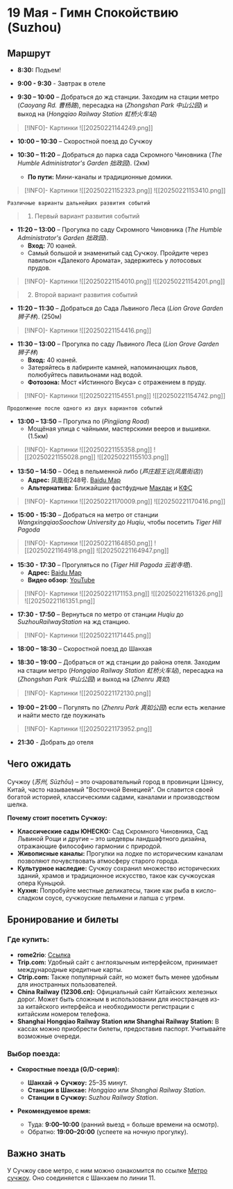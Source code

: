 # 19 Мая - Гимн Спокойствию (Suzhou)

## Маршрут

- **8:30:** Подъем!

- **9:00 - 9:30** - Завтрак в отеле

- **9:30 – 10:00** – Добраться до жд станции. Заходим на стации метро (*Caoyang Rd. 曹杨路*), пересадка на (*Zhongshan Park 中山公园*) и выход на (*Hongqiao Railway Station 虹桥火车站*)
> [!INFO]- Картинки
> ![[20250221144249.png]]

- **10:00 – 10:30** – Скоростной поезд до Сучжоу

- **10:30 – 11:20** – Добраться до парка сада Скромного Чиновника (*The Humble Administrator's Garden 拙政园*). (2км)
	- **По пути:** Мини-каналы и традиционные домики.
> [!INFO]- Картинки
> ![[20250221152323.png]]
> ![[20250221153410.png]]

	Различные варианты дальнейших развития событий

> 1. Первый вариант развития событий

- **11:20 – 13:00** – Прогулка по саду Скромного Чиновника (*The Humble Administrator's Garden 拙政园*).
	- **Вход:** 70 юаней.
	- Самый большой и знаменитый сад Сучжоу. Пройдите через павильон «Далекого Аромата», задержитесь у лотосовых прудов.
> [!INFO]- Картинки
> ![[20250221154010.png]]
> ![[20250221154201.png]]

> 2. Второй вариант развития событий

- **11:20 – 11:30** – Добраться до Сада Львиного Леса (*Lion Grove Garden 狮子林*). (250м)
> [!INFO]- Картинки
> ![[20250221154416.png]]

- **11:30 – 13:00** – Прогулка по саду Львиного Леса (*Lion Grove Garden 狮子林*)
	- **Вход:** 40 юаней.
	- Затеряйтесь в лабиринте камней, напоминающих львов, полюбуйтесь павильонами над водой.
	- **Фотозона:** Мост «Истинного Вкуса» с отражением в пруду.
> [!INFO]- Картинки
> ![[20250221154551.png]]
> ![[20250221154742.png]]

	Продолжение после одного из двух вариантов событий

- **13:00 – 13:50** – Прогулка по (*Pingjiang Road*)
	- Мощёная улица с чайными, мастерскими вееров и вышивки. (1.5км)
> [!INFO]- Картинки
> ![[20250221155358.png]]
> ![[20250221155028.png]]
> ![[20250221155103.png]]

- **13:50 – 14:50** – Обед в пельменной либо  (*芦庄超王记(凤凰街店)*)
	- **Адрес:** 凤凰街248号. <a href="https://j.map.baidu.com/37/Sdxg">Baidu Map</a>
	- **Альтернатива**: Ближайшие фастфудные <a href="https://j.map.baidu.com/e5/dKc">Макдак</a> и <a href="https://j.map.baidu.com/08/Gs3">КФС</a>
> [!INFO]- Картинки
> ![[20250221170009.png]]
> ![[20250221170416.png]]

- **15:00 - 15:30** – Добраться на метро от станции *WangxingqiaoSoochow University* до *Huqiu*, чтобы посетить *Tiger Hill Pagoda*
> [!INFO]- Картинки
> ![[20250221164850.png]]
> ![[20250221164918.png]]
> ![[20250221164947.png]]

- **15:30 - 17:30** – Прогуляться по (*Tiger Hill Pagoda 云岩寺塔*).
	- **Адрес:** <a href="https://j.map.baidu.com/19/NjXi">Baidu Map</a>
	- **Видео обзор**: <a href="https://youtu.be/V69OAJ2gE5E?si=iO74r6JVdQeTRT35">YouTube</a> 
> [!INFO]- Картинки
> ![[20250221171153.png]]
> ![[20250221161326.png]]
> ![[20250221161351.png]]

- **17:30 - 17:50** – Вернуться по метро от станции *Huqiu* до *SuzhouRailwayStation* на жд станцию.
> [!INFO]- Картинки
> ![[20250221171445.png]]

- **18:00 – 18:30** – Скоростной поезд до Шанхая

- **18:30 – 19:00** – Добраться от жд станции до района отеля. Заходим на стации метро (*Hongqiao Railway Station 虹桥火车站*), пересадка на (*Zhongshan Park 中山公园*) и выход на (*Zhenru 真如*)
> [!INFO]- Картинки
> ![[20250221172130.png]]

- **19:00 – 21:00** – Погулять по (*Zhenru Park 真如公园*) если есть желание и найти место где поужинать
> [!INFO]- Картинки
> ![[20250221173952.png]]

- **21:30** - Добрать до отеля

## Чего ожидать

Сучжоу (*苏州, Sūzhōu*) – это очаровательный город в провинции Цзянсу, Китай, часто называемый "Восточной Венецией". Он славится своей богатой историей, классическими садами, каналами и производством шелка.

**Почему стоит посетить Сучжоу:**

*   **Классические сады ЮНЕСКО:** Сад Скромного Чиновника, Сад Львиной Рощи и другие – это шедевры ландшафтного дизайна, отражающие философию гармонии с природой.
*   **Живописные каналы:** Прогулки на лодке по историческим каналам позволяют почувствовать атмосферу старого города.
*   **Культурное наследие:** Сучжоу сохранил множество исторических зданий, храмов и традиционное искусство, такое как сучжоуская опера Куньцюй.
*   **Кухня:** Попробуйте местные деликатесы, такие как рыба в кисло-сладком соусе, сучжоуские пельмени и лапша с угрем.

## Бронирование и билеты

### Где купить:

- **rome2rio**: <a href="https://www.rome2rio.com/map/Shanghai/Suzhou#r/Train/s/0">Ссылка</a>
- **Trip.com:** Удобный сайт с англоязычным интерфейсом, принимает международные кредитные карты.
- **Ctrip.com:** Также популярный сайт, но может быть менее удобным для иностранных пользователей.
- **China Railway (12306.cn):** Официальный сайт Китайских железных дорог. Может быть сложным в использовании для иностранцев из-за китайского интерфейса и необходимости регистрации с китайским номером телефона.
- **Shanghai Hongqiao Railway Station или Shanghai Railway Station:** В кассах можно приобрести билеты, предоставив паспорт. Учитывайте возможные очереди.

### Выбор поезда:

- **Скоростные поезда (G/D-серия):**  
    - **Шанхай → Сучжоу:** 25–35 минут.  
    - **Станции в Шанхае:** *Hongqiao* или *Shanghai Railway Station*.  
    - **Станции в Сучжоу:** *Suzhou Railway Station*.

- **Рекомендуемое время:**  
    - Туда: **9:00–10:00** (ранний выезд = больше времени на осмотр).  
    - Обратно: **19:00–20:00** (успеете на ночную прогулку).

## Важно знать

У Сучжоу свое метро, с ним можно ознакомится по ссылке <a href="https://www.sz-mtr.com/service/guide/map/index_en.html">Метро сучжоу</a>. Оно соединяется с Шанхаем по линии 11.
